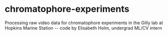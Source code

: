 # chromatophore-experiments
Processing raw video data for chromatophore experiments in the Gilly lab at Hopkins Marine Station -- code by Elisabeth Holm, undergrad ML/CV intern
